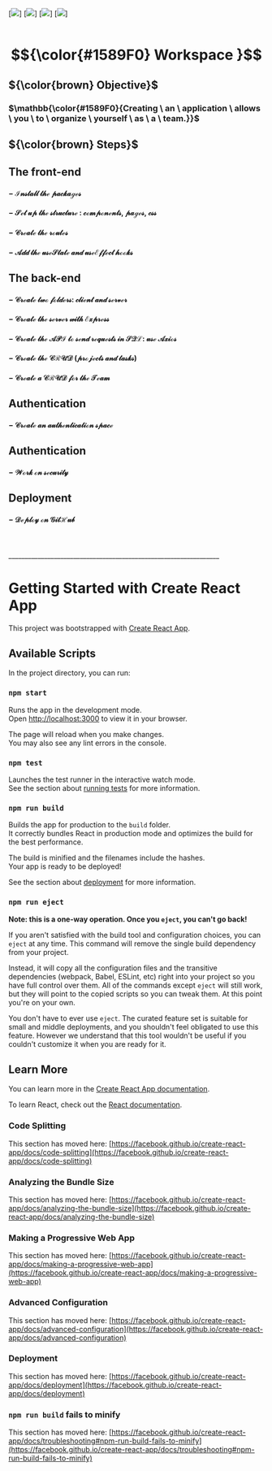 [![](https://img.shields.io/badge/Bootstrap-purple?style=for-the-badge)]
[![](https://img.shields.io/badge/REACT-yellow?style=for-the-badge)]
[![](https://img.shields.io/badge/Node-green?style=for-the-badge)]
[![](https://img.shields.io/badge/Express-white?style=for-the-badge)]
<br>
<br>

#  $${\color{#1589F0} Workspace }$$

## ${\color{brown} Objective}$

### $\mathbb{\color{#1589F0}{Creating \ an \ application \ allows \ you \ to \ organize \ yourself \ as \ a \ team.}}$

## ${\color{brown} Steps}$

## The front-end <br>

#### $\mathcal{ - \ Install \ the \ packages}$
#### $\mathcal{ - \ Set \ up \ the \ structure \ : \ components, \ pages, \ css}$
#### $\mathcal{ - \ Create \ the \ routes}$
#### $\mathcal{ - \ Add \ the \ useState \ and \ useEffect \ hooks}$ <br>

## The back-end <br>

#### $\mathcal{ - \ Create \ two \ folders : \ client \ and \ server}$
#### $\mathcal{ - \ Create \ the \ server \ with \ Express}$
#### $\mathcal{ - \ Create \ the \ API \ to \ send \ requests \ in \ SQL : \ use \ Axios}$
#### $\mathcal{ - \ Create \ the \ CRUD \ (projects \ and \ tasks)}$
#### $\mathcal{ - \ Create \ a \ CRUD \ for \ the \ Team}$ <br>

## Authentication <br>

#### $\mathcal{ - \ Create \ an \ authentication \ space}$ <br>

## Authentication <br>

#### $\mathcal{ - \ Work \ on \ security}$ <br>

## Deployment <br>

#### $\mathcal{ - \ Deploy \ on \ GitHub}$




<br>
<br>
_________________________________________________________________

# Getting Started with Create React App

This project was bootstrapped with [Create React App](https://github.com/facebook/create-react-app).

## Available Scripts

In the project directory, you can run:

### `npm start`

Runs the app in the development mode.\
Open [http://localhost:3000](http://localhost:3000) to view it in your browser.

The page will reload when you make changes.\
You may also see any lint errors in the console.

### `npm test`

Launches the test runner in the interactive watch mode.\
See the section about [running tests](https://facebook.github.io/create-react-app/docs/running-tests) for more information.

### `npm run build`

Builds the app for production to the `build` folder.\
It correctly bundles React in production mode and optimizes the build for the best performance.

The build is minified and the filenames include the hashes.\
Your app is ready to be deployed!

See the section about [deployment](https://facebook.github.io/create-react-app/docs/deployment) for more information.

### `npm run eject`

**Note: this is a one-way operation. Once you `eject`, you can't go back!**

If you aren't satisfied with the build tool and configuration choices, you can `eject` at any time. This command will remove the single build dependency from your project.

Instead, it will copy all the configuration files and the transitive dependencies (webpack, Babel, ESLint, etc) right into your project so you have full control over them. All of the commands except `eject` will still work, but they will point to the copied scripts so you can tweak them. At this point you're on your own.

You don't have to ever use `eject`. The curated feature set is suitable for small and middle deployments, and you shouldn't feel obligated to use this feature. However we understand that this tool wouldn't be useful if you couldn't customize it when you are ready for it.

## Learn More

You can learn more in the [Create React App documentation](https://facebook.github.io/create-react-app/docs/getting-started).

To learn React, check out the [React documentation](https://reactjs.org/).

### Code Splitting

This section has moved here: [https://facebook.github.io/create-react-app/docs/code-splitting](https://facebook.github.io/create-react-app/docs/code-splitting)

### Analyzing the Bundle Size

This section has moved here: [https://facebook.github.io/create-react-app/docs/analyzing-the-bundle-size](https://facebook.github.io/create-react-app/docs/analyzing-the-bundle-size)

### Making a Progressive Web App

This section has moved here: [https://facebook.github.io/create-react-app/docs/making-a-progressive-web-app](https://facebook.github.io/create-react-app/docs/making-a-progressive-web-app)

### Advanced Configuration

This section has moved here: [https://facebook.github.io/create-react-app/docs/advanced-configuration](https://facebook.github.io/create-react-app/docs/advanced-configuration)

### Deployment

This section has moved here: [https://facebook.github.io/create-react-app/docs/deployment](https://facebook.github.io/create-react-app/docs/deployment)

### `npm run build` fails to minify

This section has moved here: [https://facebook.github.io/create-react-app/docs/troubleshooting#npm-run-build-fails-to-minify](https://facebook.github.io/create-react-app/docs/troubleshooting#npm-run-build-fails-to-minify)
